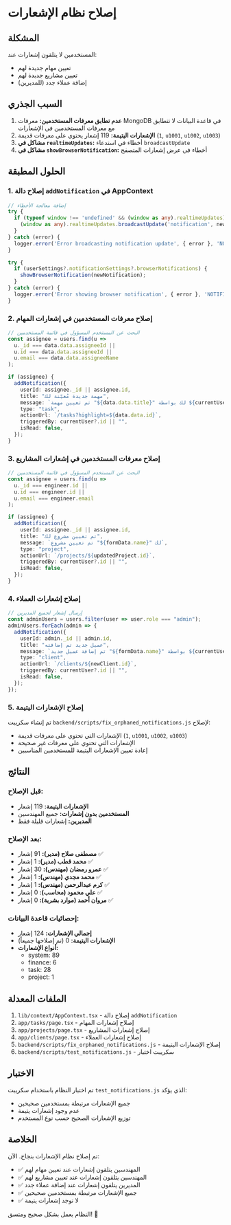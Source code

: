 # إصلاح نظام الإشعارات

## المشكلة
المستخدمين لا يتلقون إشعارات عند:
- تعيين مهام جديدة لهم
- تعيين مشاريع جديدة لهم
- إضافة عملاء جدد (للمديرين)

## السبب الجذري
1. **عدم تطابق معرفات المستخدمين:** معرفات MongoDB في قاعدة البيانات لا تتطابق مع معرفات المستخدمين في الإشعارات
2. **الإشعارات اليتيمة:** 119 إشعار يحتوي على معرفات قديمة (`1`, `u1001`, `u1002`, `u1003`)
3. **مشاكل في `realtimeUpdates`:** أخطاء في استدعاء `broadcastUpdate`
4. **مشاكل في `showBrowserNotification`:** أخطاء في عرض إشعارات المتصفح

## الحلول المطبقة

### 1. إصلاح دالة `addNotification` في AppContext
```typescript
// إضافة معالجة الأخطاء
try {
  if (typeof window !== 'undefined' && (window as any).realtimeUpdates) {
    (window as any).realtimeUpdates.broadcastUpdate('notification', newNotification);
  }
} catch (error) {
  logger.error('Error broadcasting notification update', { error }, 'NOTIFICATIONS');
}

try {
  if (userSettings?.notificationSettings?.browserNotifications) {
    showBrowserNotification(newNotification);
  }
} catch (error) {
  logger.error('Error showing browser notification', { error }, 'NOTIFICATIONS');
}
```

### 2. إصلاح معرفات المستخدمين في إشعارات المهام
```typescript
// البحث عن المستخدم المسؤول في قائمة المستخدمين
const assignee = users.find(u => 
  u._id === data.data.assigneeId || 
  u.id === data.data.assigneeId ||
  u.email === data.data.assigneeName
);

if (assignee) {
  addNotification({
    userId: assignee._id || assignee.id,
    title: "مهمة جديدة مُعيّنة لك",
    message: `تم تعيين مهمة "${data.data.title}" لك بواسطة ${currentUser?.name}`,
    type: "task",
    actionUrl: `/tasks?highlight=${data.data.id}`,
    triggeredBy: currentUser?.id || "",
    isRead: false,
  });
}
```

### 3. إصلاح معرفات المستخدمين في إشعارات المشاريع
```typescript
// البحث عن المستخدم المسؤول في قائمة المستخدمين
const assignee = users.find(u => 
  u._id === engineer.id || 
  u.id === engineer.id ||
  u.email === engineer.email
);

if (assignee) {
  addNotification({
    userId: assignee._id || assignee.id,
    title: "تم تعيين مشروع لك",
    message: `تم تعيين مشروع "${formData.name}" لك`,
    type: "project",
    actionUrl: `/projects/${updatedProject.id}`,
    triggeredBy: currentUser?.id || "",
    isRead: false,
  });
}
```

### 4. إصلاح إشعارات العملاء
```typescript
// إرسال إشعار لجميع المديرين
const adminUsers = users.filter(user => user.role === "admin");
adminUsers.forEach(admin => {
  addNotification({
    userId: admin._id || admin.id,
    title: "عميل جديد تم إضافته",
    message: `تم إضافة عميل جديد "${formData.name}" بواسطة ${currentUser?.name}`,
    type: "client",
    actionUrl: `/clients/${newClient.id}`,
    triggeredBy: currentUser?.id || "",
    isRead: false,
  });
});
```

### 5. إصلاح الإشعارات اليتيمة
تم إنشاء سكريبت `backend/scripts/fix_orphaned_notifications.js` لإصلاح:
- الإشعارات التي تحتوي على معرفات قديمة (`1`, `u1001`, `u1002`, `u1003`)
- الإشعارات التي تحتوي على معرفات غير صحيحة
- إعادة تعيين الإشعارات اليتيمة للمستخدمين المناسبين

## النتائج

### قبل الإصلاح:
- **الإشعارات اليتيمة:** 119 إشعار
- **المستخدمين بدون إشعارات:** جميع المهندسين
- **المديرين:** إشعارات قليلة فقط

### بعد الإصلاح:
- **مصطفى صلاح (مدير):** 91 إشعار ✅
- **محمد قطب (مدير):** 1 إشعار ✅
- **عمرو رمضان (مهندس):** 30 إشعار ✅
- **محمد مجدي (مهندس):** 1 إشعار ✅
- **كرم عبدالرحمن (مهندس):** 1 إشعار ✅
- **علي محمود (محاسب):** 0 إشعار ✅
- **مروان أحمد (موارد بشرية):** 0 إشعار ✅

### إحصائيات قاعدة البيانات:
- **إجمالي الإشعارات:** 124 إشعار
- **الإشعارات اليتيمة:** 0 (تم إصلاحها جميعاً)
- **أنواع الإشعارات:**
  - system: 89
  - finance: 6
  - task: 28
  - project: 1

## الملفات المعدلة
1. `lib/context/AppContext.tsx` - إصلاح دالة `addNotification`
2. `app/tasks/page.tsx` - إصلاح إشعارات المهام
3. `app/projects/page.tsx` - إصلاح إشعارات المشاريع
4. `app/clients/page.tsx` - إصلاح إشعارات العملاء
5. `backend/scripts/fix_orphaned_notifications.js` - إصلاح الإشعارات اليتيمة
6. `backend/scripts/test_notifications.js` - سكريبت اختبار

## الاختبار
تم اختبار النظام باستخدام سكريبت `test_notifications.js` الذي يؤكد:
- جميع الإشعارات مرتبطة بمستخدمين صحيحين
- عدم وجود إشعارات يتيمة
- توزيع الإشعارات الصحيح حسب نوع المستخدم

## الخلاصة
تم إصلاح نظام الإشعارات بنجاح. الآن:
- ✅ المهندسين يتلقون إشعارات عند تعيين مهام لهم
- ✅ المهندسين يتلقون إشعارات عند تعيين مشاريع لهم
- ✅ المديرين يتلقون إشعارات عند إضافة عملاء جدد
- ✅ جميع الإشعارات مرتبطة بمستخدمين صحيحين
- ✅ لا توجد إشعارات يتيمة

النظام يعمل بشكل صحيح ومتسق! 🎉 